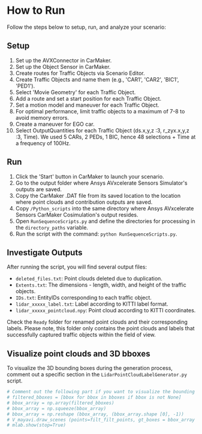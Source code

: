 # How to Run

Follow the steps below to setup, run, and analyze your scenario:

## Setup

1. Set up the AVXConnector in CarMaker.
2. Set up the Object Sensor in CarMaker.
3. Create routes for Traffic Objects via Scenario Editor.
4. Create Traffic Objects and name them (e.g., 'CAR1', 'CAR2', 'BIC1', 'PED1').
5. Select 'Movie Geometry' for each Traffic Object.
6. Add a route and set a start position for each Traffic Object.
7. Set a motion model and maneuver for each Traffic Object.
8. For optimal performance, limit traffic objects to a maximum of 7-8 to avoid memory errors. 
9. Create a maneuver for EGO car.
10. Select OutputQuantities for each Traffic Object (ds.x,y,z :3, r_zyx.x,y,z :3, Time). We used 5 CARs, 2 PEDs, 1 BIC, hence 48 selections + Time at a frequency of 100Hz.

## Run

1. Click the 'Start' button in CarMaker to launch your scenario.
2. Go to the output folder where Ansys AVxcelerate Sensors Simulator's outputs are saved.
3. Copy the CarMaker .DAT file from its saved location to the location where point clouds and contribution outputs are saved.
4. Copy `/Python_scripts` into the same directory where Ansys AVxcelerate Sensors CarMaker Cosimulation's output resides.
5. Open `RunSequenceScripts.py` and define the directories for processing in the `directory_paths` variable.
6. Run the script with the command: `python RunSequenceScripts.py`.

## Investigate Outputs

After running the script, you will find several output files:

- `deleted_files.txt`: Point clouds deleted due to duplication.
- `Extents.txt`: The dimensions - length, width, and height of the traffic objects.
- `IDs.txt`: EntityIDs corresponding to each traffic object.
- `lidar_xxxxx_label.txt`: Label according to KITTI label format.
- `lidar_xxxxx_pointcloud.npy`: Point cloud according to KITTI coordinates.

Check the `Ready` folder for renamed point clouds and their corresponding labels. Please note, this folder only contains the point clouds and labels that successfully captured traffic objects within the field of view.

## Visualize point clouds and 3D bboxes

To visualize the 3D bounding boxes during the generation process, comment out a specific section in the `LidarPointCloudLabelGenerator.py` script.

```python
# Comment out the following part if you want to visualize the bounding boxes
# filtered_bboxes = [bbox for bbox in bboxes if bbox is not None]
# bbox_array = np.array(filtered_bboxes)
# bbox_array = np.squeeze(bbox_array)
# bbox_array = np.reshape (bbox_array, (bbox_array.shape [0], -1))
# V_mayavi.draw_scenes (points=filt_filt_points, gt_boxes = bbox_array )
# mlab.show(stop=True)
```
